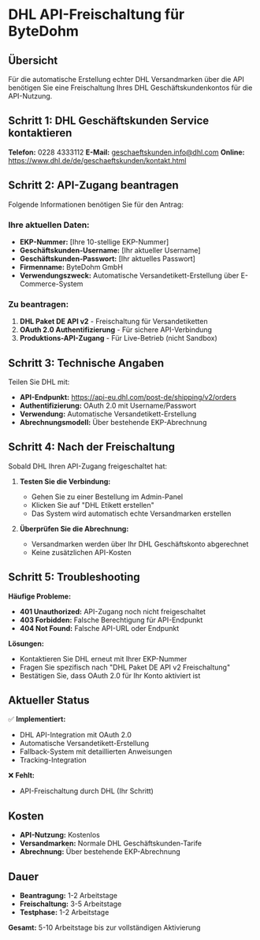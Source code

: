 # DHL API-Freischaltung für ByteDohm

## Übersicht
Für die automatische Erstellung echter DHL Versandmarken über die API benötigen Sie eine Freischaltung Ihres DHL Geschäftskundenkontos für die API-Nutzung.

## Schritt 1: DHL Geschäftskunden Service kontaktieren

**Telefon:** 0228 4333112
**E-Mail:** geschaeftskunden.info@dhl.com
**Online:** https://www.dhl.de/de/geschaeftskunden/kontakt.html

## Schritt 2: API-Zugang beantragen

Folgende Informationen benötigen Sie für den Antrag:

### Ihre aktuellen Daten:
- **EKP-Nummer:** [Ihre 10-stellige EKP-Nummer]
- **Geschäftskunden-Username:** [Ihr aktueller Username]
- **Geschäftskunden-Passwort:** [Ihr aktuelles Passwort]
- **Firmenname:** ByteDohm GmbH
- **Verwendungszweck:** Automatische Versandetikett-Erstellung über E-Commerce-System

### Zu beantragen:
1. **DHL Paket DE API v2** - Freischaltung für Versandetiketten
2. **OAuth 2.0 Authentifizierung** - Für sichere API-Verbindung
3. **Produktions-API-Zugang** - Für Live-Betrieb (nicht Sandbox)

## Schritt 3: Technische Angaben

Teilen Sie DHL mit:
- **API-Endpunkt:** https://api-eu.dhl.com/post-de/shipping/v2/orders
- **Authentifizierung:** OAuth 2.0 mit Username/Passwort
- **Verwendung:** Automatische Versandetikett-Erstellung
- **Abrechnungsmodell:** Über bestehende EKP-Abrechnung

## Schritt 4: Nach der Freischaltung

Sobald DHL Ihren API-Zugang freigeschaltet hat:

1. **Testen Sie die Verbindung:**
   - Gehen Sie zu einer Bestellung im Admin-Panel
   - Klicken Sie auf "DHL Etikett erstellen"
   - Das System wird automatisch echte Versandmarken erstellen

2. **Überprüfen Sie die Abrechnung:**
   - Versandmarken werden über Ihr DHL Geschäftskonto abgerechnet
   - Keine zusätzlichen API-Kosten

## Schritt 5: Troubleshooting

**Häufige Probleme:**
- **401 Unauthorized:** API-Zugang noch nicht freigeschaltet
- **403 Forbidden:** Falsche Berechtigung für API-Endpunkt
- **404 Not Found:** Falsche API-URL oder Endpunkt

**Lösungen:**
- Kontaktieren Sie DHL erneut mit Ihrer EKP-Nummer
- Fragen Sie spezifisch nach "DHL Paket DE API v2 Freischaltung"
- Bestätigen Sie, dass OAuth 2.0 für Ihr Konto aktiviert ist

## Aktueller Status

✅ **Implementiert:**
- DHL API-Integration mit OAuth 2.0
- Automatische Versandetikett-Erstellung
- Fallback-System mit detaillierten Anweisungen
- Tracking-Integration

❌ **Fehlt:**
- API-Freischaltung durch DHL (Ihr Schritt)

## Kosten

- **API-Nutzung:** Kostenlos
- **Versandmarken:** Normale DHL Geschäftskunden-Tarife
- **Abrechnung:** Über bestehende EKP-Abrechnung

## Dauer

- **Beantragung:** 1-2 Arbeitstage
- **Freischaltung:** 3-5 Arbeitstage
- **Testphase:** 1-2 Arbeitstage

**Gesamt:** 5-10 Arbeitstage bis zur vollständigen Aktivierung